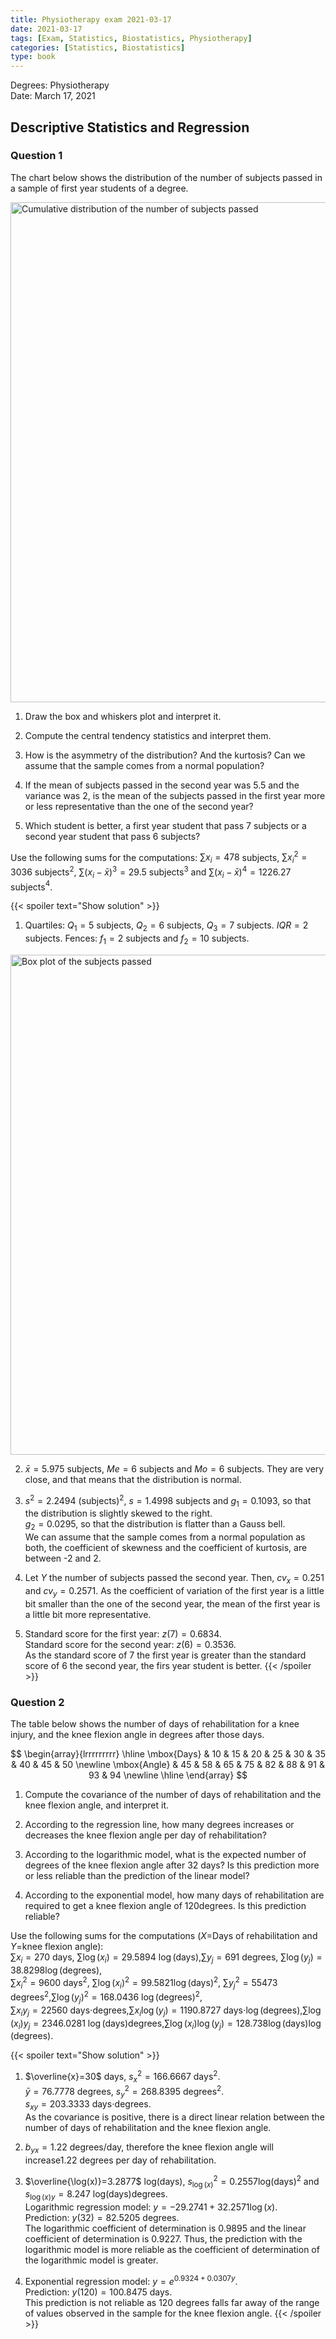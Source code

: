 ```yaml
---
title: Physiotherapy exam 2021-03-17
date: 2021-03-17
tags: [Exam, Statistics, Biostatistics, Physiotherapy]
categories: [Statistics, Biostatistics]
type: book
---
```


Degrees: Physiotherapy  
Date: March 17, 2021

## Descriptive Statistics and Regression

### Question 1

The chart below shows the distribution of the number of subjects passed in a sample of first year students of a degree.

<img src="../img/des-18-gen-cumulative-distribution-subjects.svg" title="Cumulative distribution of the number of subjects passed" style="display: block; margin: auto;" width="800" />

1. Draw the box and whiskers plot and interpret it.

2. Compute the central tendency statistics and interpret them.

3. How is the asymmetry of the distribution? And the kurtosis? Can we assume that the sample comes from a normal population?

4. If the mean of subjects passed in the second year was 5.5 and the variance was 2, is the mean of the subjects passed in the first year more or less representative than the one of the second year?

5. Which student is better, a first year student that pass 7 subjects or a second year student that pass 6 subjects?

Use the following sums for the computations: $\sum x_i=478$ subjects, $\sum x_i^2=3036$ subjects$^2$, $\sum (x_i-\bar x)^3=29.5$ subjects$^3$ and $\sum (x_i-\bar x)^4=1226.27$ subjects$^4$.

{{< spoiler text="Show solution" >}}
1. Quartiles: $Q_1=5$ subjects, $Q_2=6$ subjects, $Q_3=7$ subjects. $IQR = 2$ subjects.       Fences: $f_1=2$ subjects and $f_2=10$ subjects.

  <img src="../img/des-18-gen-boxplot-subjects.svg" title="Box plot of the subjects passed" alt="Box plot of the subjects passed" style="display: block; margin: auto;" width="800" />

2. $\bar x=5.975$ subjects, $Me=6$ subjects and $Mo=6$ subjects. They are very close, and that means that the distribution is normal.

3. $s^2=2.2494$ (subjects)$^2$, $s=1.4998$ subjects and $g_1=0.1093$, so that the distribution is slightly skewed to the right.  
$g_2=0.0295$, so that the distribution is flatter than a Gauss bell.  
We can assume that the sample comes from a normal population as both, the coefficient of skewness and the coefficient of kurtosis, are between -2 and 2.

4. Let $Y$ the number of subjects passed the second year. Then, $cv_x=0.251$ and $cv_y=0.2571$. As the coefficient of variation of the first year is a little bit smaller than the one of the second year, the mean of the first year is a little bit more representative.

5. Standard score for the first year: $z(7)=0.6834$.  
Standard score for the second year: $z(6)=0.3536$.  
As the standard score of $7$ the first year is greater than the standard score of $6$ the second year, the firs year student is better.
{{< /spoiler >}}

### Question 2

The table below shows the number of days of rehabilitation for a knee injury, and the knee flexion angle in degrees after those days.

$$
\begin{array}{lrrrrrrrrr}    
\hline
\mbox{Days} & 10 & 15 & 20 & 25 & 30 & 35 & 40 & 45 & 50 \newline 
\mbox{Angle} & 45 & 58 & 65 & 75 & 82 & 88 & 91 & 93 & 94 \newline
\hline
\end{array}
$$

1. Compute the covariance of the number of days of rehabilitation and the knee flexion angle, and interpret it.

2. According to the regression line, how many degrees increases or decreases the knee flexion angle per day of rehabilitation?

3. According to the logarithmic model, what is the expected number of degrees of the knee flexion angle after 32 days? Is this prediction more or less reliable than the prediction of the linear model?

4. According to the exponential model, how many days of rehabilitation are required to get a knee flexion angle of 120degrees. Is this prediction reliable?

Use the following sums for the computations ($X$=Days of rehabilitation and $Y$=knee flexion angle):  
$\sum x_i=270$ days, $\sum \log(x_i)=29.5894$ $\log(\mbox{days})$,$\sum y_j=691$ degrees, $\sum \log(y_j)=38.8298$$\log(\mbox{degrees})$,  
$\sum x_i^2=9600$ days$^2$, $\sum \log(x_i)^2=99.5821$$\log(\mbox{days})^2$, $\sum y_j^2=55473$ degrees$^2$,$\sum \log(y_j)^2=168.0436$ $\log(\mbox{degrees})^2$,  
$\sum x_iy_j=22560$ days$\cdot$degrees,$\sum x_i\log(y_j)=1190.8727$ days$\cdot\log(\mbox{degrees})$,$\sum \log(x_i)y_j=2346.0281$ $\log(\mbox{days})$degrees,$\sum \log(x_i)\log(y_j)=128.738$$\log(\mbox{days})\log(\mbox{degrees})$.

{{< spoiler text="Show solution" >}}
1. $\overline{x}=30$ days, $s_x^2=166.6667$ days$^2$.  
$\bar y=76.7778$ degrees, $s_y^2=268.8395$ degrees$^2$.  
$s_{xy}=203.3333$ days$\cdot$degrees.  
As the covariance is positive, there is a direct linear relation between the number of days of rehabilitation and the knee flexion angle.

2. $b_{yx}=1.22$ degrees/day, therefore the knee flexion angle will increase$1.22$ degrees per day of rehabilitation.

3. $\overline{\log(x)}=3.2877$ log(days), $s_{\log(x)}^2=0.2557$log(days)$^2$ and $s_{\log(x)y}=8.247$ log(days)degrees.  
Logarithmic regression model: $y=-29.2741+32.2571\log(x)$.  
Prediction: $y(32)=82.5205$ degrees.  
The logarithmic coefficient of determination is $0.9895$ and the linear coefficient of determination is $0.9227$. Thus, the prediction with the logarithmic model is more reliable as the coefficient of determination of the logarithmic model is greater.

4. Exponential regression model: $y=e^{0.9324+0.0307y}$.  
Prediction: $y(120)=100.8475$ days.  
This prediction is not reliable as 120 degrees falls far away of the range of values observed in the sample for the knee flexion angle.
{{< /spoiler >}}

